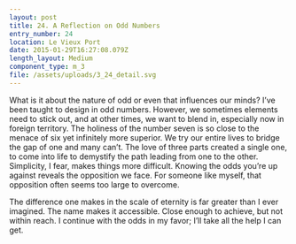 ```yaml
---
layout: post
title: 24. A Reflection on Odd Numbers
entry_number: 24
location: Le Vieux Port
date: 2015-01-29T16:27:08.079Z
length_layout: Medium
component_type: m_3
file: /assets/uploads/3_24_detail.svg
---
```

What is it about the nature of odd or even that influences our minds? I’ve been taught to design in odd numbers. However, we sometimes elements need to stick out, and at other times, we want to blend in, especially now in foreign territory. The holiness of the number seven is so close to the menace of six yet infinitely more superior. We try our entire lives to bridge the gap of one and many can’t. The love of three parts created a single one, to come into life to demystify the path leading from one to the other. Simplicity, I fear, makes things more difficult. Knowing the odds you’re up against reveals the opposition we face. For someone like myself, that opposition often seems too large to overcome.

The difference one makes in the scale of eternity is far greater than I ever imagined. The name makes it accessible. Close enough to achieve, but not within reach. I continue with the odds in my favor; I’ll take all the help I can get.
